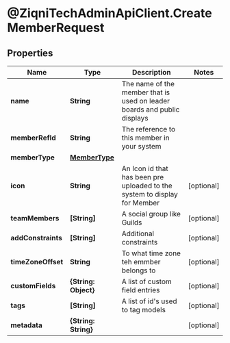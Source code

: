 # @ZiqniTechAdminApiClient.CreateMemberRequest

## Properties

Name | Type | Description | Notes
------------ | ------------- | ------------- | -------------
**name** | **String** | The name of the member that is used on leader boards and public displays | 
**memberRefId** | **String** | The reference to this member in your system | 
**memberType** | [**MemberType**](MemberType.md) |  | 
**icon** | **String** | An Icon id that has been pre uploaded to the system to display for Member | [optional] 
**teamMembers** | **[String]** | A social group like Guilds | [optional] 
**addConstraints** | **[String]** | Additional constraints | [optional] 
**timeZoneOffset** | **String** | To what time zone teh emmber belongs to | [optional] 
**customFields** | **{String: Object}** | A list of custom field entries | [optional] 
**tags** | **[String]** | A list of id&#39;s used to tag models | [optional] 
**metadata** | **{String: String}** |  | [optional] 


